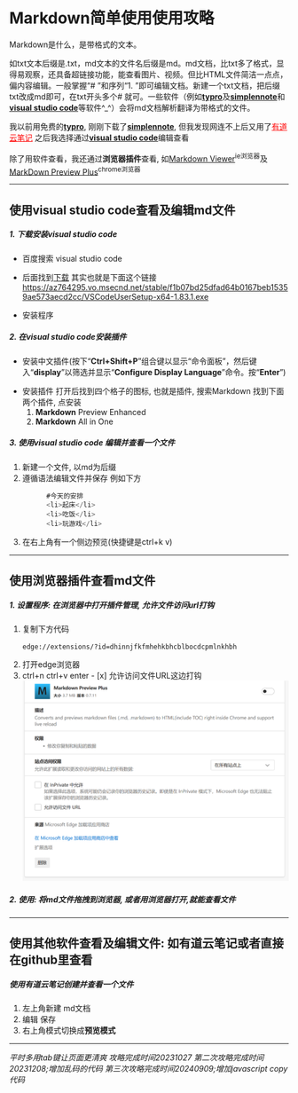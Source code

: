 # Markdown简单使用使用攻略

   Markdown是什么，是带格式的文本。
   
   如txt文本后缀是.txt，md文本的文件名后缀是md。md文档，比txt多了格式，显得易观察，还具备超链接功能，能查看图片、视频。但比HTML文件简洁一点点，偏内容编辑。一般掌握“# ”和序列“1. ”即可编辑文档。新建一个txt文档，把后缀txt改成md即可，在txt开头多个# 就可。一些软件（例如[**typro**](https://typoraio.cn)及[**simplennote**](https://apps.microsoft.com/detail/9NXQQ40LDW3X?hl=en-us&gl=US)和[**visual studio code**](https://visualstudio.microsoft.com/zh-hans/free-developer-offers/)等软件^_^）会将md文档解析翻译为带格式的文件。
   
   我以前用免费的[**typro**](https://typoraio.cn), 刚刚下载了[**simplennote**](https://apps.microsoft.com/detail/9NXQQ40LDW3X?hl=en-us&gl=US), 但我发现网连不上后又用了<a href =https://note.youdao.com style="color:red">有道云笔记</a> 之后我选择通过[**visual studio code**](https://visualstudio.microsoft.com/zh-hans/free-developer-offers/)编辑查看
   
   除了用软件查看，我还通过**浏览器插件**查看, 如[Markdown Viewer](https://chrome.google.com/webstore/detail/markdown-viewer/ckkdlimhmcjmikdlpkmbgfkaikojcbjk)<sup>ie浏览器</sup>及[MarkDown Preview Plus](https://chrome.google.com/webstore/detail/markdown-preview-plus/febilkbfcbhebfnokafefeacimjdckgl?utm_source=ext_sidebar&hl=zh-CN)<sup>chrome浏览器</sup>


------------------------
## 使用visual studio code查看及编辑md文件
##### 1. 下载安装visual studio code
* 百度搜索 visual studio code
+ 后面找到[下载](https://code.visualstudio.com/Download)
      其实也就是下面这个链接
      https://az764295.vo.msecnd.net/stable/f1b07bd25dfad64b0167beb15359ae573aecd2cc/VSCodeUserSetup-x64-1.83.1.exe
- 安装程序
##### 2. 在visual studio code安装插件
   + 安装中文插件(按下“**Ctrl+Shift+P**”组合键以显示“命令面板”，然后键入“**display**”以筛选并显示“**Configure Display Language**”命令。按“**Enter**”)
   - 安装插件
      打开后找到四个格子的图标, 也就是插件, 搜索Markdown 找到下面两个插件, 点安装
      1. **Markdown** Preview Enhanced
      2. **Markdown** All in One
      
##### 3. 使用visual studio code 编辑并查看一个文件
      
   1. 新建一个文件, 以md为后缀
   2. 遵循语法编辑文件并保存
         例如下方
         ```javascript copy
               #今天的安排
               <li>起床</li>
               <li>吃饭</li>
               <li>玩游戏</li>
      
   4. 在右上角有一个侧边预览(快捷键是ctrl+k v)

------------------------------

## 使用浏览器插件查看md文件
   ##### 1. 设置程序: 在浏览器中打开插件管理, 允许文件访问url打钩
   1. 复制下方代码
       ```
      edge://extensions/?id=dhinnjfkfmhehkbhcblbocdcpmlnkhbh
       ```
   3. 打开edge浏览器
   4.  ctrl+n ctrl+v enter
      - [x] 允许访问文件URL这边打钩
       ![Alt text](image.png)
   ##### 2. 使用: 将md文件拖拽到浏览器, 或者用浏览器打开,就能查看文件

------------

## 使用其他软件查看及编辑文件: 如有道云笔记或者直接在github里查看
   ##### 使用有道云笔记创建并查看一个文件
   1. 左上角新建 md文档
   2. 编辑 保存
   3. 右上角模式切换成**预览模式**


----------------
*平时多用tab键让页面更清爽*
*攻略完成时间20231027*
*第二次攻略完成时间20231208;增加乱码的代码*
*第三次攻略完成时间20240909;增加javascript copy代码*
<!-- <meta charset="UTF-8" -->
